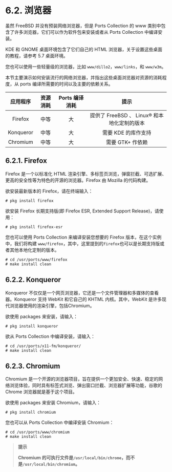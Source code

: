 # 6.2. 浏览器

虽然 FreeBSD 并没有预装网络浏览器，但是 Ports Collection 的 www 类别中包含了许多浏览器，它们可以作为软件包来安装或者从 Ports Collection 中编译安装。

KDE 和 GNOME 桌面环境包含了它们自己的 HTML 浏览器，关于设置这些桌面的教程，请参考 5.7 桌面环境。

您也可以使用一些轻量级的浏览器，比如 `www/dillo2`，`www/links`，和 `www/w3m`。

本节主要演示如何安装流行的网络浏览器，并指出这些桌面浏览器对资源的消耗程度，从 ports 编译所需要的时间以及主要的依赖关系。

| 应用程序 | 资源消耗 | Ports 编译消耗 | 提示 |
| :---: | :---: | :---: | :---: |
| Firefox  | 中等    | 大  | 提供了 FreeBSD 、 Linux® 和本地化定制的版本 |
| Konqueror | 中等 | 大 |需要 KDE 的库作支持|
|Chromium|中等|大|需要 GTK+ 作依赖|

## 6.2.1. Firefox

Firefox 是一个以标准化 HTML 渲染引擎、多标签页浏览，弹窗拦截、可选扩展、更高的安全性等为特色的开源的浏览器。Firefox 由 Mozilla 的代码构建。

欲安装最新版本的 Firefox，请在终端输入：

```
# pkg install firefox
```

欲安装 Firefox 长期支持版(即 Firefox ESR, Extended Support Release)，请使用：

```
# pkg install firefox-esr
```

您也可以使用 Ports Collection 来编译安装您想要的 Firefox 版本，在这个实例中，我们将构建 `www/firefox`，其中，这里提到的`firefox`也可以是长期支持版或者其他本地化定制的版本。

```
# cd /usr/ports/www/firefox
# make install clean
```

## 6.2.2. Konqueror

Konqueror 不仅仅是一个网页浏览器，它还是一个文件管理器和多媒体的查看器。Konqueror 支持 WebKit 和它自己的 KHTML 内核。其中，WebKit 是许多现代浏览器使用的渲染引擎，包括Chromium。

欲使用 packages 来安装，请输入：

```
# pkg install konqueror
```

欲从 Ports Collection 中编译安装，请输入：

```
# cd /usr/ports/x11-fm/konqueror/
# make install clean
```

## 6.2.3. Chromium

Chromium 是一个开源的浏览器项目，旨在提供一个更加安全、快速、稳定的网络浏览体验，同时具有标签式浏览、弹出窗口拦截、浏览器扩展等功能，谷歌的 Chrome 浏览器就是基于这个项目。

欲使用 packages 来安装 Chromium，请输入：

```
# pkg install chromium
```

您也可以从 Ports Collection 中编译安装 Chromium：

```
# cd /usr/ports/www/chromium
# make install clean
```

>**提示**
>
>**Chromium 的可执行文件是`/usr/local/bin/chrome`，而不是`/usr/local/bin/chromium`。**

